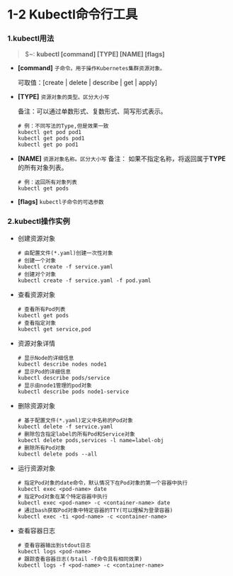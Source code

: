 # 1-2  Kubectl命令行工具
### 1.kubectl用法
>$~: **kubectl  [command]   [TYPE]  [NAME]  [flags]**

+ **[command]** `子命令。用于操作Kubernetes集群资源对象。`

    可取值：[create | delete | describe | get | apply]
    
+ **[TYPE]** `资源对象的类型。区分大小写`
    
    备注：可以通过单数形式、复数形式、简写形式表示。
    ```shell
    # 例：不同写法的Type,但是效果一致
    kubectl get pod pod1
    kubectl get pods pod1
    kubectl get po pod1
    ```
+ **[NAME]** `资源对象名称。区分大小写`
    备注： 如果不指定名称，将返回属于**TYPE**的所有对象列表。
    ```shell
    # 例：返回所有对象列表
    kubectl get pods
    ```
    
+ **[flags]** `kubectl子命令的可选参数`

### 2.kubectl操作实例
+ 创建资源对象
    
    ```shell
    # 由配置文件(*.yaml)创建一次性对象
    # 创建一个对象
    kubectl create -f service.yaml
    # 创建对个对象
    kubectl create -f service.yaml -f pod.yaml
    ```
+ 查看资源对象

    ```shell
    # 查看所有Pod列表
    kubectl get pods
    # 查看指定对象
    kubectl get service,pod
    ```
+ 资源对象详情

    ```shell
    # 显示Node的详细信息
    kubectl describe nodes node1
    # 显示Pod的详细信息
    kubectl describe pods/service
    # 显示由node1管理的pod对象
    kubectl describe pods node1-service
    ```
+ 删除资源对象

    ```shell
    # 基于配置文件(*.yaml)定义中名称的Pod对象
    kubectl delete -f service.yaml
    # 删除包含指定label的所有Pod和Service对象
    kubectl delete pods,services -l name=label-obj
    # 删除所有Pod对象
    kubectl delete pods --all
    ```
+ 运行资源对象

    ```shell
    # 指定Pod对象的date命令，默认情况下在Pod对象的第一个容器中执行
    kubectl exec <pod-name> date
    # 指定Pod对象在某个特定容器中执行
    kubectl exec <pod-name> -c <container-name> date
    # 通过bash获取Pod对象中特定容器的TTY(可以理解为登录容器)
    kubectl exec -ti <pod-name> -c <container-name> 
    ```
+ 查看容器日志

    ```shell
    # 查看容器输出到stdout日志
    kubectl logs <pod-name>
    # 跟踪查看容器日志(与tail -f命令具有相同效果)
    kubectl logs -f <pod-name> -c <container-name>
    ```
        